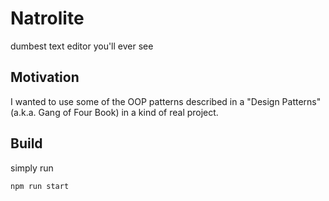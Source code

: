 # Natrolite

dumbest text editor you'll ever see

## Motivation

I wanted to use some of the OOP patterns described in a "Design Patterns"
(a.k.a. Gang of Four Book) in a kind of real project.

## Build

simply run

```sh
npm run start
```

